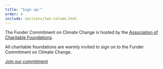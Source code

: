 ```yaml
---
title: "Sign up:"
order: 4
include: sections/two-column.html
---
```

The Funder Commitment on Climate Change is hosted by the [Association of Charitable Foundations](https://www.acf.org.uk/). 

All charitable foundations are warmly invited to sign on to the Funder Commitment on Climate Change. 

[Join our commitment](https://forms.gle/tB3vjJf3vdLT2VXE7)